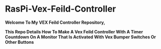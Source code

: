 # RasPi-Vex-Feild-Controller
**Welcome To My VEX Feild Controller Repository,**

**This Repo Details How To Make A Vex Feild Controller With A Timer Countdown On A Monitor That Is Activated With Vex Bumper Switches Or Other Buttons**

